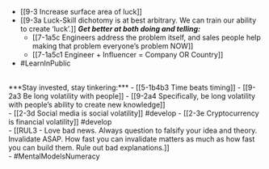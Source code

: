 - [[9-3 Increase surface area of luck]]
- [[9-3a Luck-Skill dichotomy is at best arbitrary. We can train our ability to create ‘luck’.]]
	***Get better at both doing and telling:***
    - [[7-1a5c Engineers address the problem itself, and sales people help making that problem everyone’s problem NOW]]
    - [[7-1a5c1 Engineer + Influencer = Company OR Country]]
- #LearnInPublic
<br>
***Stay invested, stay tinkering:***
- [[5-1b4b3 Time beats timing]]
- [[9-2a3 Be long volatility with people]]
  - [[9-2a4 Specifically, be long volatility with people’s ability to create new knowledge]]
<br>
- [[2-3d Social media is social volatility]] #develop
- [[2-3e Cryptocurrency is financial volatility]] #develop
<br>
- [[RUL3 - Love bad news. Always question to falsify your idea and theory. Invalidate ASAP. How fast you can invalidate matters as much as how fast you can build them. Rule out bad explanations.]]
<br>
- #MentalModelsNumeracy
